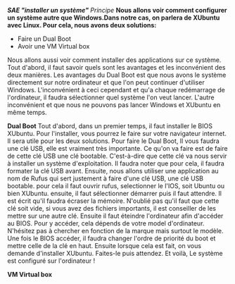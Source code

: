 _**SAE "installer un système"**_
_Principe_
**Nous allons voir comment configurer un système autre que Windows.Dans notre cas, on parlera de XUbuntu avec Linux. Pour cela, nous avons deux solutions:**
- Faire un Dual Boot
- Avoir une VM Virtual box

Nous allons aussi voir comment installer des applications sur ce système. Tout d'abord, il faut savoir quels sont les avantages et les inconvénient des deux manières.
Les avantages du Dual Boot est que nous avons le système directement sur notre ordinateur et que l'on peut continuer d'utiliser Windows.
L'inconvénient à ceci cependant et qu'a chaque redémarrage de l'ordinateur, il faudra sélectionner quel système l'on veut lancer. L'autre inconvénient et que nous ne pouvons pas lancer Windows et XUbuntu en même temps.

**Dual Boot**
Tout d'abord, dans un premier temps, il faut installer le BIOS XUbuntu. Pour l'installer, vous pourrez le faire sur votre navigateur internet. Il sera utile pour les deux solutions.
Pour faire le Dual Boot, Il vous faudra une clé USB, elle est vraiment très importante. Ce qu'on va faire est de faire de cette clé USB une clé bootable. C'est-à-dire que cette clé va nous servir à installer un système d'exploitation.
Il faudra noter que pour cela, il faudra formater la clé USB avant. Ensuite, nous allons utiliser une application au nom de Rufus qui sert justement à faire d'une clé USB, une clé USB bootable. pour cela il faut ouvrir rufus, selectionner le l'IOS, soit Ubuntu ou bien XUbuntu.
ensuite, il faut sélectionner démarrer puis il faut attendre. Il est écrit qu'il faudra écraser la mémoire. N'oublié pas qu'il faut que cette clé soit vide, si vous avez des fichiers importants, il est conseiller de les mettre sur une autre clé.
Ensuite il faut éteindre l'ordinateur afin d'accéder au BIOS. Pour y accéder, cela dépends de votre model d'ordinateur. N'hésitez pas à chercher en fonction de la marque mais surtout le modèle. Une fois le BIOS accéder, il faudra changer l'ordre de priorité du boot et mettre celle de la clé en haut.
Ensuite lorsque cela est fait, on vous demande d'installer XUbuntu. Faites-le puis attendez. Et voilà, Le système est configuré sur l'ordinateur !

**VM Virtual box**

